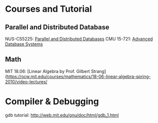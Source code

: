 # Courses and Tutorial
## Parallel and Distributed Database
NUS-CS5225: [Parallel and Distributed Databases](http://www.comp.nus.edu.sg/~cs5225/)
CMU 15-721: [Advanced Database Systems](http://15721.courses.cs.cmu.edu/spring2018/schedule.html)

## Math
MIT 18.06: [Linear Algebra by Prof. Gilbert Strang](https://ocw.mit.edu/courses/mathematics/18-06-linear-algebra-spring-2010/video-lectures/

# Compiler & Debugging
gdb tutorial: http://web.mit.edu/gnu/doc/html/gdb_1.html

